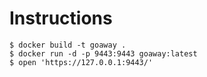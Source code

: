 Instructions
============

```
$ docker build -t goaway .
$ docker run -d -p 9443:9443 goaway:latest
$ open 'https://127.0.0.1:9443/'
```
